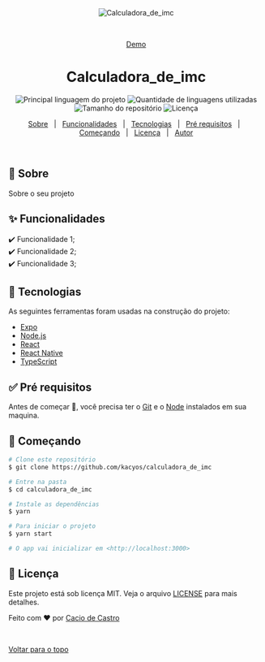 <div align="center" id="top"> 
  <img src="./.github/app.gif" alt="Calculadora_de_imc" />

&#xa0;

<a href="https://calculadora_de_imc.netlify.com">Demo</a>

</div>

<h1 align="center">Calculadora_de_imc</h1>

<p align="center">
  <img alt="Principal linguagem do projeto" src="https://img.shields.io/github/languages/top/kacyos/calculadora_de_imc?color=56BEB8">

  <img alt="Quantidade de linguagens utilizadas" src="https://img.shields.io/github/languages/count/kacyos/calculadora_de_imc?color=56BEB8">

  <img alt="Tamanho do repositório" src="https://img.shields.io/github/repo-size/kacyos/calculadora_de_imc?color=56BEB8">

  <img alt="Licença" src="https://img.shields.io/github/license/kacyos/calculadora_de_imc?color=56BEB8">

  <!-- <img alt="Github issues" src="https://img.shields.io/github/issues/kacyos/calculadora_de_imc?color=56BEB8" /> -->

  <!-- <img alt="Github forks" src="https://img.shields.io/github/forks/kacyos/calculadora_de_imc?color=56BEB8" /> -->

  <!-- <img alt="Github stars" src="https://img.shields.io/github/stars/kacyos/calculadora_de_imc?color=56BEB8" /> -->
</p>

<!-- Status -->

<!-- <h4 align="center">
	🚧  Calculadora_de_imc 🚀 Em construção...  🚧
</h4>

<hr> -->

<p align="center">
  <a href="#dart-sobre">Sobre</a> &#xa0; | &#xa0; 
  <a href="#sparkles-funcionalidades">Funcionalidades</a> &#xa0; | &#xa0;
  <a href="#rocket-tecnologias">Tecnologias</a> &#xa0; | &#xa0;
  <a href="#white_check_mark-pré-requisitos">Pré requisitos</a> &#xa0; | &#xa0;
  <a href="#checkered_flag-começando">Começando</a> &#xa0; | &#xa0;
  <a href="#memo-licença">Licença</a> &#xa0; | &#xa0;
  <a href="https://github.com/kacyos" target="_blank">Autor</a>
</p>

<br>

## :dart: Sobre

Sobre o seu projeto

## :sparkles: Funcionalidades

:heavy_check_mark: Funcionalidade 1;\
:heavy_check_mark: Funcionalidade 2;\
:heavy_check_mark: Funcionalidade 3;

## :rocket: Tecnologias

As seguintes ferramentas foram usadas na construção do projeto:

- [Expo](https://expo.io/)
- [Node.js](https://nodejs.org/en/)
- [React](https://pt-br.reactjs.org/)
- [React Native](https://reactnative.dev/)
- [TypeScript](https://www.typescriptlang.org/)

## :white_check_mark: Pré requisitos

Antes de começar :checkered_flag:, você precisa ter o [Git](https://git-scm.com) e o [Node](https://nodejs.org/en/) instalados em sua maquina.

## :checkered_flag: Começando

```bash
# Clone este repositório
$ git clone https://github.com/kacyos/calculadora_de_imc

# Entre na pasta
$ cd calculadora_de_imc

# Instale as dependências
$ yarn

# Para iniciar o projeto
$ yarn start

# O app vai inicializar em <http://localhost:3000>
```

## :memo: Licença

Este projeto está sob licença MIT. Veja o arquivo [LICENSE](LICENSE.md) para mais detalhes.

Feito com :heart: por <a href="https://github.com/kacyos" target="_blank">Cacio de Castro</a>

&#xa0;

<a href="#top">Voltar para o topo</a>
